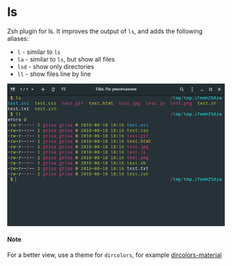 # ls
Zsh plugin for ls. It improves the output of `ls`, and adds the following aliases:

* `l` - similar to `ls`
* `la` - similar to `ls`, but show all files
* `lsd` - show only directories
* `ll` - show files line by line


![screenshot](./screenshot.png)

#### Note
For a better view, use a theme for `dircolors`, for example [dircolors-material](https://github.com/zpm-zsh/dircolors-material)
